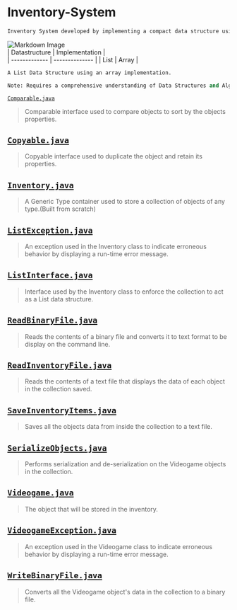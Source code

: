 # Inventory-System

```python
Inventory System developed by implementing a compact data structure using an array in Java. 
```
![Markdown Image](https://encrypted-tbn0.gstatic.com/images?q=tbn%3AANd9GcQKTVpnwjAqa1qYH2S3ImH6gooWbRKk--5AhQ&usqp=CAU)    
| Datastructure | Implementation |                                                                                                                      
| ------------- | -------------- |
|     List      |     Array      |


```python
A List Data Structure using an array implementation.

Note: Requires a comprehensive understanding of Data Structures and Algorithms.
```


[`Comparable.java`](https://github.com/Joseph-Pepe/Inventory-System/blob/master/Comparable.java)

> Comparable interface used to compare objects to sort by the objects properties.

[`Copyable.java`](https://github.com/Joseph-Pepe/Inventory-System/blob/master/Copyable.java)
---
> Copyable interface used to duplicate the object and retain its properties.

[`Inventory.java`](https://github.com/Joseph-Pepe/Inventory-System/blob/master/Inventory.java)
---
> A Generic Type container used to store a collection of objects of any type.(Built from scratch)

[`ListException.java`](https://github.com/Joseph-Pepe/Inventory-System/blob/master/ListException.java)
---
> An exception used in the Inventory class to indicate erroneous behavior by displaying a run-time error message.

[`ListInterface.java`](https://github.com/Joseph-Pepe/Inventory-System/blob/master/ListInterface.java)
---
> Interface used by the Inventory class to enforce the collection to act as a List data structure.

[`ReadBinaryFile.java`](https://github.com/Joseph-Pepe/Inventory-System/blob/master/ReadBinaryFile.java)
---
> Reads the contents of a binary file and converts it to text format to be display on the command line. 

[`ReadInventoryFile.java`](https://github.com/Joseph-Pepe/Inventory-System/blob/master/ReadInventoryFile.java)
---
> Reads the contents of a text file that displays the data of each object in the collection saved.

[`SaveInventoryItems.java`](https://github.com/Joseph-Pepe/Inventory-System/blob/master/SaveInventoryItems.java)
---
> Saves all the objects data from inside the collection to a text file.

[`SerializeObjects.java`](https://github.com/Joseph-Pepe/Inventory-System/blob/master/SerializeObjects.java)
---
> Performs serialization and de-serialization on the Videogame objects in the collection.

[`Videogame.java`](https://github.com/Joseph-Pepe/Inventory-System/blob/master/VideoGame.java)
---
> The object that will be stored in the inventory.

[`VideogameException.java`](https://github.com/Joseph-Pepe/Inventory-System/blob/master/VideoGameException.java)
---
>  An exception used in the Videogame class to indicate erroneous behavior by displaying a run-time error message.

[`WriteBinaryFile.java`](https://github.com/Joseph-Pepe/Inventory-System/blob/master/WriteBinaryFile.java)
---
>  Converts all the Videogame object's data in the collection to a binary file.



